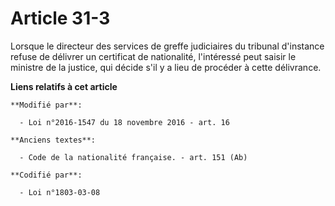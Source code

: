 # Article 31-3

Lorsque le directeur des services de greffe judiciaires du tribunal d'instance refuse de délivrer un certificat de
nationalité, l'intéressé peut saisir le ministre de la justice, qui décide s'il y a lieu de procéder à cette délivrance.

**Liens relatifs à cet article**

	**Modifié par**:

	  - Loi n°2016-1547 du 18 novembre 2016 - art. 16

	**Anciens textes**:

	  - Code de la nationalité française. - art. 151 (Ab)

	**Codifié par**:

	  - Loi n°1803-03-08
